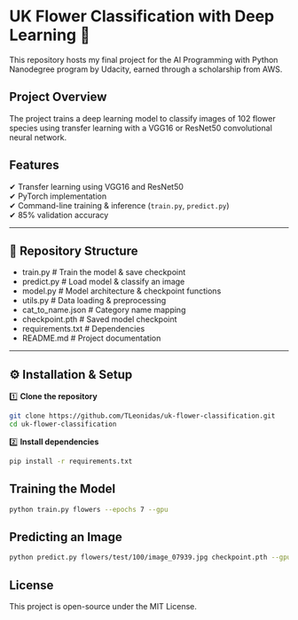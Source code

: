 # UK Flower Classification with Deep Learning 🌸

This repository hosts my final project for the AI Programming with Python Nanodegree program by Udacity, earned through a scholarship from AWS.

## Project Overview
The project trains a deep learning model to classify images of 102 flower species using transfer learning with a VGG16 or ResNet50 convolutional neural network.

## Features
✔ Transfer learning using VGG16 and ResNet50  
✔ PyTorch implementation  
✔ Command-line training & inference (`train.py`, `predict.py`)  
✔ 85% validation accuracy

---

## 📂 Repository Structure

- train.py            # Train the model & save checkpoint
- predict.py          # Load model & classify an image
- model.py            # Model architecture & checkpoint functions
- utils.py            # Data loading & preprocessing
- cat_to_name.json    # Category name mapping
- checkpoint.pth      # Saved model checkpoint
- requirements.txt    # Dependencies
- README.md           # Project documentation

---

## ⚙️ Installation & Setup
1️⃣ **Clone the repository**  
```bash
git clone https://github.com/TLeonidas/uk-flower-classification.git
cd uk-flower-classification
```
2️⃣ **Install dependencies**
```bash
pip install -r requirements.txt
```
## Training the Model
```bash
python train.py flowers --epochs 7 --gpu
```
## Predicting an Image
```bash
python predict.py flowers/test/100/image_07939.jpg checkpoint.pth --gpu
```
## License
This project is open-source under the MIT License.
